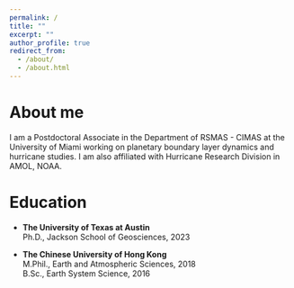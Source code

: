 ```yaml
---
permalink: /
title: ""
excerpt: ""
author_profile: true
redirect_from: 
  - /about/
  - /about.html
---
```

# About me

I am a Postdoctoral Associate in the Department of RSMAS - CIMAS at the University of Miami working on planetary boundary layer dynamics and hurricane studies. I am also affiliated with Hurricane Research Division in AMOL, NOAA.

# Education

* **The University of Texas at Austin** \
Ph.D., Jackson School of Geosciences, 2023 

* **The Chinese University of Hong Kong** \
M.Phil., Earth and Atmospheric Sciences, 2018 \
B.Sc., Earth System Science, 2016
